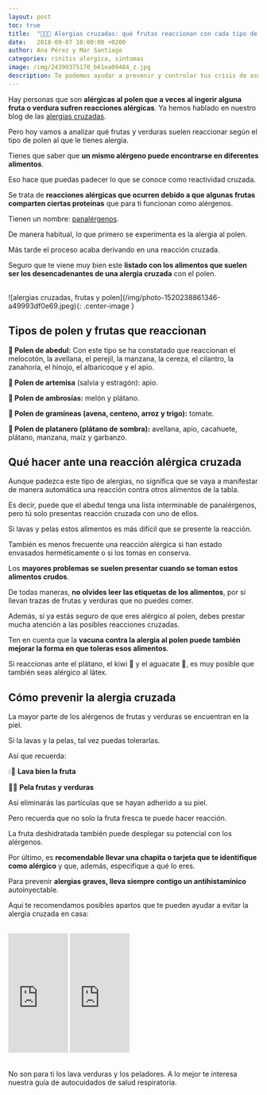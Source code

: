 ```yaml
---
layout: post
toc: true
title:  "🤧🍓🌼 Alergias cruzadas: qué frutas reaccionan con cada tipo de polen"
date:   2018-09-07 10:00:00 +0200
author: Ana Pérez y Mar Santiago
categories: rinitis alergica, sintomas
image: /img/24399375170_b61ea09484_z.jpg
description: Te podemos ayudar a prevenir y controlar tus crisis de asma y sus síntomas de forma sencilla, así podrás cantar, correr, bailar, etc. Pese a lo horrible que es tener asma...
---
```


Hay personas que son **alérgicas al polen que a veces al ingerir alguna fruta o verdura sufren reacciones alérgicas**. Ya hemos hablado en nuestro blog de las [alergias cruzadas](https://zenseiapp.com/blog/2018/07/03/que-es-la-alergia-cruzada/). 

Pero hoy vamos a analizar qué frutas y verduras suelen reaccionar según el tipo de polen al que le tienes alergia.

Tienes que saber que **un mismo alérgeno puede encontrarse en diferentes alimentos**. 

Eso hace que puedas padecer lo que se conoce como reactividad cruzada. 

Se trata de **reacciones alérgicas que ocurren debido a que algunas frutas comparten ciertas proteínas** que para ti funcionan como alérgenos.

Tienen un nombre: [panalérgenos](http://www.curatualergia.es/sabias-que-los-panalergenos-son-los-responsables-de-las-alergias-por-reactividad-cruzada/).

De manera habitual, lo que primero se experimenta es la alergia al polen. 

Más tarde el proceso acaba derivando en una reacción cruzada. 

Seguro que te viene muy bien este **listado con los alimentos que suelen ser los desencadenantes de una alergia cruzada** con el polen.

<br>
![alergias cruzadas, frutas y polen](/img/photo-1520238861346-a49993df0e69.jpeg){: .center-image }
<br>

## **Tipos de polen y frutas que reaccionan**

**🌳 Polen de abedul:** Con este tipo se ha constatado que reaccionan el melocotón, la avellana, el perejil, la manzana, la cereza, el cilantro, la zanahoria, el hinojo, el albaricoque y el apio.

**🌱 Polen de artemisa** (salvia y estragón): apio.

**🌿 Polen de ambrosías:** melón y plátano.

**🌾 Polen de gramíneas (avena, centeno, arroz y trigo):** tomate.

**🍁 Polen de platanero (plátano de sombra):** avellana, apio, cacahuete, plátano, manzana, maíz y garbanzo.


## **Qué hacer ante una reacción alérgica cruzada**

Aunque padezca este tipo de alergias, no significa que se vaya a manifestar de manera automática una reacción contra otros alimentos de la tabla. 

Es decir, puede que el abedul tenga una lista interminable de panalérgenos, pero tú solo presentas reacción cruzada con uno de ellos.

Si lavas y pelas estos alimentos es más difícil que se presente la reacción. 

También es menos frecuente una reacción alérgica si han estado envasados herméticamente o si los tomas en conserva.

Los **mayores problemas se suelen presentar cuando se toman estos alimentos crudos**. 

De todas maneras, **no olvides leer las etiquetas de los alimentos**, por si llevan trazas de frutas y verduras que no puedes comer.

Además, si ya estás seguro de que eres alérgico al polen, debes prestar mucha atención a las posibles reacciones cruzadas. 

Ten en cuenta que la **vacuna contra la alergia al polen puede también mejorar la forma en que toleras esos alimentos**.

Si reaccionas ante el plátano, el kiwi 🥝 y el aguacate 🥑, es muy posible que también seas alérgico al látex.

## **Cómo prevenir la alergia cruzada**

La mayor parte de los alérgenos de frutas y verduras se encuentran en la piel. 

Si la lavas y la pelas, tal vez puedas tolerarlas. 

Así que recuerda:

💧🍅 **Lava bien la fruta**

🔪🍏 **Pela frutas y verduras**

Así eliminarás las partículas que se hayan adherido a su piel.

Pero recuerda que no solo la fruta fresca te puede hacer reacción. 

La fruta deshidratada también puede desplegar su potencial con los alérgenos.

Por último, es **recomendable llevar una chapita o tarjeta que te identifique como alérgico** y que, además, especifique a qué lo eres. 

Para prevenir **alergias graves, lleva siempre contigo un antihistamínico** autoinyectable.

Aquí te recomendamos posibles apartos que te pueden ayudar a evitar la alergia cruzada en casa:

<br>
<div class="container-narrow center">
<iframe style="width:120px;height:240px;" marginwidth="0" marginheight="0" scrolling="no" frameborder="0" src="https://rcm-eu.amazon-adsystem.com/e/cm?ref=qf_sp_asin_til&t=zenseiapp08-21&m=amazon&o=30&p=8&l=as1&IS1=1&npa=1&asins=B00LKRZ9Y4&linkId=5a4a373aaf19873a43d4a3082d8ed2ba&bc1=ffffff&lt1=_top&fc1=333333&lc1=0066c0&bg1=ffffff&f=ifr">
    </iframe>
<iframe style="width:120px;height:240px;" marginwidth="0" marginheight="0" scrolling="no" frameborder="0" src="https://rcm-eu.amazon-adsystem.com/e/cm?ref=qf_sp_asin_til&t=zenseiapp08-21&m=amazon&o=30&p=8&l=as1&IS1=1&npa=1&asins=B0785L7R7S&linkId=d0c9034201e42c11529f3d6d585604ab&bc1=ffffff&lt1=_top&fc1=333333&lc1=0066c0&bg1=ffffff&f=ifr">
    </iframe>
</div>
<br>

No son para ti los lava verduras y los peladores. A lo mejor te interesa nuestra guía de autocuidados de salud respiratoria.